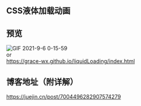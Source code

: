 ## CSS液体加载动画  

## 预览
![GIF 2021-9-6 0-15-59](https://user-images.githubusercontent.com/53120187/132133973-1fc3c9bf-fa09-47bd-a6c0-94c862ec74dd.gif)  
or  
https://grace-wx.github.io/liquidLoading/index.html  

## 博客地址（附详解）  
https://juejin.cn/post/7004496282907574279  
